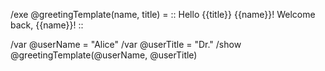 /exe @greetingTemplate(name, title) = ::
Hello {{title}} {{name}}!
Welcome back, {{name}}!
::

/var @userName = "Alice"
/var @userTitle = "Dr."
/show @greetingTemplate(@userName, @userTitle)